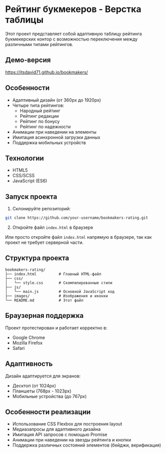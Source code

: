 # Рейтинг букмекеров - Верстка таблицы

Этот проект представляет собой адаптивную таблицу рейтинга букмекерских контор с возможностью переключения между различными типами рейтингов.

## Демо-версия
https://itsdavid71.github.io/bookmakers/



## Особенности

- Адаптивный дизайн (от 360px до 1920px)
- Четыре типа рейтингов:
  - Народный рейтинг
  - Рейтинг редакции
  - Рейтинг по бонусу
  - Рейтинг по надежности
- Анимации при наведении на элементы
- Имитация асинхронной загрузки данных
- Поддержка мобильных устройств

## Технологии

- HTML5
- CSS/SCSS
- JavaScript (ES6)

## Запуск проекта

1. Склонируйте репозиторий:
```bash
git clone https://github.com/your-username/bookmakers-rating.git
```

2. Откройте файл `index.html` в браузере

Или просто откройте файл `index.html` напрямую в браузере, так как проект не требует серверной части.

## Структура проекта

```
bookmakers-rating/
├── index.html          # Главный HTML-файл
├── css/
│   └── style.css       # Скомпилированные стили
├── js/
│   └── main.js         # Основной JavaScript код
├── images/             # Изображения и иконки
└── README.md           # Этот файл
```

## Браузерная поддержка

Проект протестирован и работает корректно в:
- Google Chrome
- Mozilla Firefox
- Safari

## Адаптивность

Дизайн адаптируется для экранов:
- Десктоп (от 1024px)
- Планшеты (768px - 1023px)
- Мобильные устройства (до 767px)

## Особенности реализации

- Использование CSS Flexbox для построения layout
- Медиазапросы для адаптивного дизайна
- Имитация API запросов с помощью Promise
- Анимации при наведении на звезды рейтинга и кнопки
- Поддержка различных состояний элементов (бейджи, верификация)

